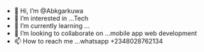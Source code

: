 - 👋 Hi, I’m @Abkgarkuwa
- 👀 I’m interested in ...Tech
- 🌱 I’m currently learning ...
- 💞️ I’m looking to collaborate on ...mobile app web development 
- 📫 How to reach me ...whatsapp +2348028762134

<!---
Abkgarkuwa/Abkgarkuwa is a ✨ special ✨ repository because its `README.md` (this file) appears on your GitHub profile.
You can click the Preview link to take a look at your changes.
--->
